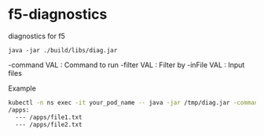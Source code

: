 # f5-diagnostics
diagnostics for f5

`java -jar ./build/libs/diag.jar`


-command VAL : Command to run
-filter VAL  : Filter by
-inFile VAL  : Input files


Example

```bash
kubectl -n ns exec -it your_pod_name -- java -jar /tmp/diag.jar -command ls -inFile /apps
/apps:
  --- /apps/file1.txt
  --- /apps/file2.txt
```
